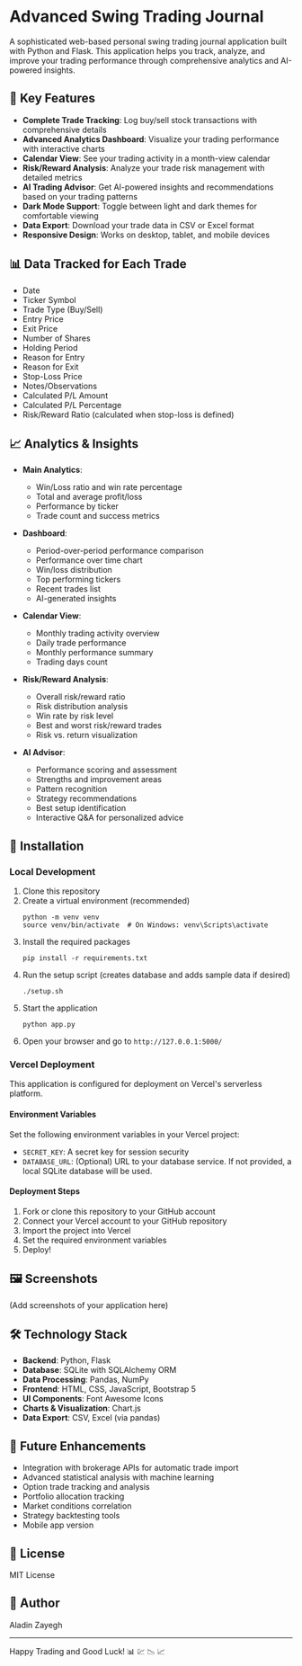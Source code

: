 # Advanced Swing Trading Journal

A sophisticated web-based personal swing trading journal application built with Python and Flask. This application helps you track, analyze, and improve your trading performance through comprehensive analytics and AI-powered insights.

## 🌟 Key Features

- **Complete Trade Tracking**: Log buy/sell stock transactions with comprehensive details
- **Advanced Analytics Dashboard**: Visualize your trading performance with interactive charts
- **Calendar View**: See your trading activity in a month-view calendar
- **Risk/Reward Analysis**: Analyze your trade risk management with detailed metrics
- **AI Trading Advisor**: Get AI-powered insights and recommendations based on your trading patterns
- **Dark Mode Support**: Toggle between light and dark themes for comfortable viewing
- **Data Export**: Download your trade data in CSV or Excel format
- **Responsive Design**: Works on desktop, tablet, and mobile devices

## 📊 Data Tracked for Each Trade

- Date
- Ticker Symbol
- Trade Type (Buy/Sell)
- Entry Price
- Exit Price
- Number of Shares
- Holding Period
- Reason for Entry
- Reason for Exit
- Stop-Loss Price
- Notes/Observations
- Calculated P/L Amount
- Calculated P/L Percentage
- Risk/Reward Ratio (calculated when stop-loss is defined)

## 📈 Analytics & Insights

- **Main Analytics**:
  - Win/Loss ratio and win rate percentage
  - Total and average profit/loss
  - Performance by ticker
  - Trade count and success metrics

- **Dashboard**:
  - Period-over-period performance comparison
  - Performance over time chart
  - Win/loss distribution
  - Top performing tickers
  - Recent trades list
  - AI-generated insights

- **Calendar View**:
  - Monthly trading activity overview
  - Daily trade performance
  - Monthly performance summary
  - Trading days count

- **Risk/Reward Analysis**:
  - Overall risk/reward ratio
  - Risk distribution analysis
  - Win rate by risk level
  - Best and worst risk/reward trades
  - Risk vs. return visualization

- **AI Advisor**:
  - Performance scoring and assessment
  - Strengths and improvement areas
  - Pattern recognition
  - Strategy recommendations
  - Best setup identification
  - Interactive Q&A for personalized advice

## 🚀 Installation

### Local Development

1. Clone this repository
2. Create a virtual environment (recommended)
   ```
   python -m venv venv
   source venv/bin/activate  # On Windows: venv\Scripts\activate
   ```
3. Install the required packages
   ```
   pip install -r requirements.txt
   ```
4. Run the setup script (creates database and adds sample data if desired)
   ```
   ./setup.sh
   ```
5. Start the application
   ```
   python app.py
   ```
6. Open your browser and go to `http://127.0.0.1:5000/`

### Vercel Deployment

This application is configured for deployment on Vercel's serverless platform.

#### Environment Variables

Set the following environment variables in your Vercel project:

- `SECRET_KEY`: A secret key for session security
- `DATABASE_URL`: (Optional) URL to your database service. If not provided, a local SQLite database will be used.

#### Deployment Steps

1. Fork or clone this repository to your GitHub account
2. Connect your Vercel account to your GitHub repository
3. Import the project into Vercel
4. Set the required environment variables
5. Deploy!

## 🖼️ Screenshots

(Add screenshots of your application here)

## 🛠️ Technology Stack

- **Backend**: Python, Flask
- **Database**: SQLite with SQLAlchemy ORM
- **Data Processing**: Pandas, NumPy
- **Frontend**: HTML, CSS, JavaScript, Bootstrap 5
- **UI Components**: Font Awesome Icons
- **Charts & Visualization**: Chart.js
- **Data Export**: CSV, Excel (via pandas)

## 🔮 Future Enhancements

- Integration with brokerage APIs for automatic trade import
- Advanced statistical analysis with machine learning
- Option trade tracking and analysis
- Portfolio allocation tracking
- Market conditions correlation
- Strategy backtesting tools
- Mobile app version

## 📄 License

MIT License

## 👤 Author

Aladin Zayegh

---

Happy Trading and Good Luck! 📊 💹 📉 📈